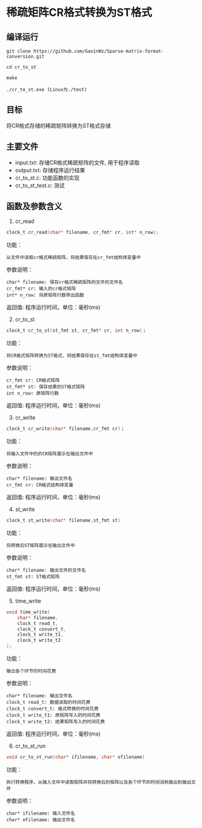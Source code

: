 # 稀疏矩阵CR格式转换为ST格式

## 编译运行

```
git clone https://github.com/GavinWz/Sparse-matrix-format-conversion.git

cd cr_to_st

make

./cr_to_st.exe (Linux为./test)
```
## 目标

将CR格式存储的稀疏矩阵转换为ST格式存储

## 主要文件

* input.txt: 存储CR格式稀疏矩阵的文件, 用于程序读取
* output.txt: 存储程序运行结果
* cr_to_st.c: 功能函数的实现
* cr_to_st_test.c: 测试

## 函数及参数含义
1. cr_read
```c
clock_t cr_read(char* filename, cr_fmt* cr, int* n_row);
```
功能：

    从文件中读取cr格式稀疏矩阵，将结果保存在cr_fmt结构体变量中

参数说明：

    char* filename: 保存cr格式稀疏矩阵的文件的文件名
    cr_fmt* cr: 输入的cr格式矩阵
    int* n_row: 将原矩阵行数带出函数

返回值: 程序运行时间，单位：毫秒(ms)

2. cr_to_st
```c
clock_t cr_to_st(st_fmt st, cr_fmt* cr, int n_row)；
```
功能：

    将CR格式矩阵转换为ST格式，将结果保存在st_fmt结构体变量中

参数说明：

    cr_fmt cr: CR格式矩阵
    st_fmt* st: 保存结果的ST格式矩阵
    int n_row: 原矩阵行数

返回值: 程序运行时间，单位：毫秒(ms)

3. cr_write
```c
clock_t cr_write(char* filename,cr_fmt cr)；
```
功能：
    
    将输入文件中的的CR矩阵展示在输出文件中

参数说明：

    char* filename: 输出文件名
    cr_fmt cr: CR格式结构体变量

返回值: 程序运行时间，单位：毫秒(ms)

4. st_write
```c
clock_t st_write(char* filename,st_fmt st)
```
功能：

    将转换后ST矩阵展示在输出文件中

参数说明：

    char* filename: 输出文件的文件名
    st_fmt st: ST格式矩阵

返回值: 程序运行时间，单位：毫秒(ms)

5. time_write
```c
void time_write(
    char* filename, 
    clock_t read_t, 
    clock_t convert_t, 
    clock_t write_t1, 
    clock_t write_t2
);
```
功能：

    输出各个环节的时间花费

参数说明：

    char* filename: 输出文件名
    clock_t read_t: 数据读取的时间花费
    clock_t convert_t: 格式转换的时间花费
    clock_t write_t1: 原矩阵写入的时间花费
    clock_t write_t2: 结果矩阵写入的时间花费

返回值: 程序运行时间，单位：毫秒(ms)

6. cr_to_st_run
```c
void cr_to_st_run(char* ifilename, char* ofilename)
```
功能：

    执行转换程序，从输入文件中读取矩阵并将转换后的矩阵以及各个环节的时间消耗输出到输出文件

参数说明：

    char* ifilename: 输入文件名
    char* ofilename: 输出文件名

